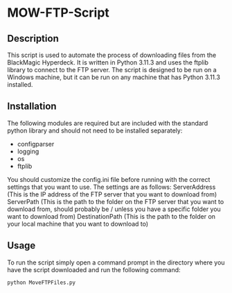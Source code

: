 # MOW-FTP-Script

## Description

This script is used to automate the process of downloading files from the BlackMagic Hyperdeck. It is written in Python 3.11.3 and uses the ftplib library to connect to the FTP server. The script is designed to be run on a Windows machine, but it can be run on any machine that has Python 3.11.3 installed.

## Installation

The following modules are required but are included with the standard python library and should not need to be installed separately:

- configparser
- logging
- os
- ftplib

You should customize the config.ini file before running with the correct settings that you want to use. The settings are as follows:
ServerAddress (This is the IP address of the FTP server that you want to download from)
ServerPath (This is the path to the folder on the FTP server that you want to download from, should probably be / unless you have a specific folder you want to download from)
DestinationPath (This is the path to the folder on your local machine that you want to download to)

## Usage

To run the script simply open a command prompt in the directory where you have the script downloaded and run the following command:

```bash
python MoveFTPFiles.py
```
